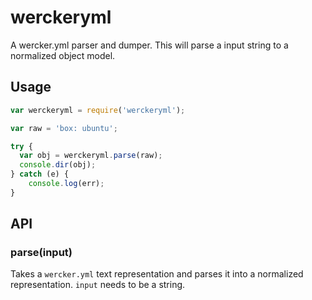 # werckeryml

A wercker.yml parser and dumper. This will parse a input string to a
normalized object model.

## Usage

```javascript
var werckeryml = require('werckeryml');

var raw = 'box: ubuntu';

try {
  var obj = werckeryml.parse(raw);
  console.dir(obj);
} catch (e) {
    console.log(err);
}
```

## API

### parse(input)

Takes a `wercker.yml` text representation and parses it into a normalized
representation. `input` needs to be a string. 
